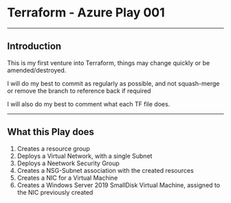 ﻿# Terraform - Azure Play 001
----------
## Introduction
This is my first venture into Terraform, things may change quickly or be amended/destroyed.

I will do my best to commit as regularly as possible, and not squash-merge or remove the branch to reference back if required

I will also do my best to comment what each TF file does.

----------

## What this Play does
1. Creates a resource group
2. Deploys a Virtual Network, with a single Subnet
3. Deploys a Neetwork Security Group
4. Creates a NSG-Subnet association with the created resources
5. Creates a NIC for a Virtual Machine
6. Creates a Windows Server 2019 SmallDisk Virtual Machine, assigned to the NIC previously created